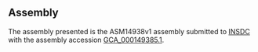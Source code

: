 

Assembly
--------

The assembly presented is the ASM14938v1 assembly submitted to
[INSDC](http://www.insdc.org) with the assembly accession
[GCA\_000149385.1](http://www.ebi.ac.uk/ena/data/view/GCA_000149385.1).
